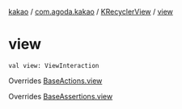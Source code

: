 [kakao](../../index.md) / [com.agoda.kakao](../index.md) / [KRecyclerView](index.md) / [view](.)

# view

`val view: ViewInteraction`

Overrides [BaseActions.view](../-base-actions/view.md)

Overrides [BaseAssertions.view](../-base-assertions/view.md)

